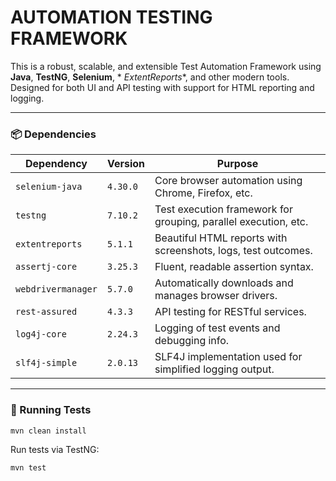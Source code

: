 # AUTOMATION TESTING FRAMEWORK

This is a robust, scalable, and extensible Test Automation Framework using **Java**, **TestNG**, **Selenium**, *
*ExtentReports**, and other modern tools. Designed for both UI and API testing with support for HTML reporting and
logging.

---

### 📦 Dependencies

| Dependency         | Version  | Purpose                                                         |
|--------------------|----------|-----------------------------------------------------------------|
| `selenium-java`    | `4.30.0` | Core browser automation using Chrome, Firefox, etc.             |
| `testng`           | `7.10.2` | Test execution framework for grouping, parallel execution, etc. |
| `extentreports`    | `5.1.1`  | Beautiful HTML reports with screenshots, logs, test outcomes.   |
| `assertj-core`     | `3.25.3` | Fluent, readable assertion syntax.                              |
| `webdrivermanager` | `5.7.0`  | Automatically downloads and manages browser drivers.            |
| `rest-assured`     | `4.3.3`  | API testing for RESTful services.                               |
| `log4j-core`       | `2.24.3` | Logging of test events and debugging info.                      |
| `slf4j-simple`     | `2.0.13` | SLF4J implementation used for simplified logging output.        |

---

### 🧪 Running Tests

``` 
mvn clean install 
```

Run tests via TestNG:

``` 
mvn test 
```
